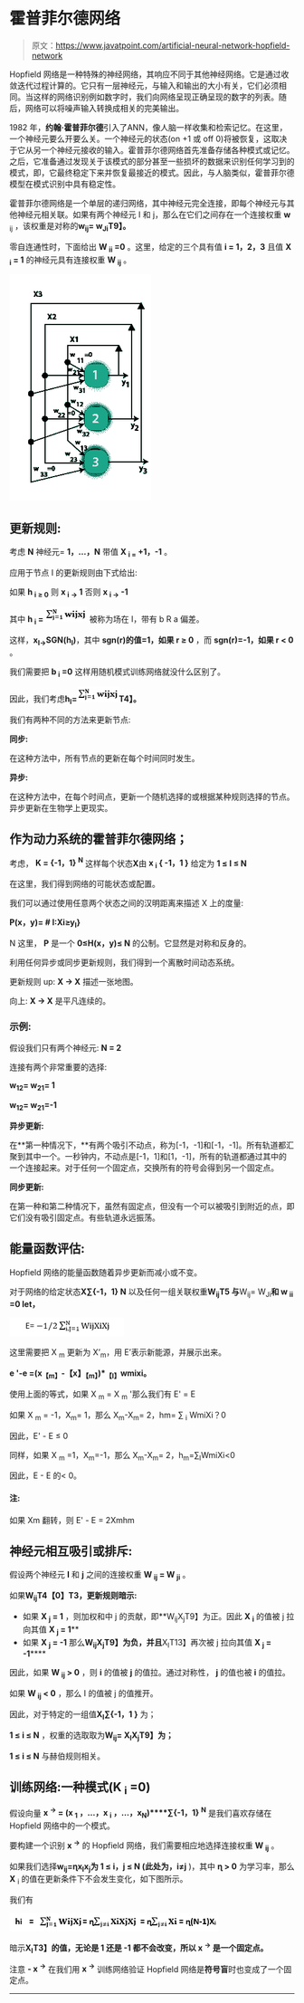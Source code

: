 # 霍普菲尔德网络

> 原文：<https://www.javatpoint.com/artificial-neural-network-hopfield-network>

Hopfield 网络是一种特殊的神经网络，其响应不同于其他神经网络。它是通过收敛迭代过程计算的。它只有一层神经元，与输入和输出的大小有关，它们必须相同。当这样的网络识别例如数字时，我们向网络呈现正确呈现的数字的列表。随后，网络可以将噪声输入转换成相关的完美输出。

1982 年，**约翰·霍普菲尔德**引入了ANN，像人脑一样收集和检索记忆。在这里，一个神经元要么开要么关。一个神经元的状态(on +1 或 off 0)将被恢复，这取决于它从另一个神经元接收的输入。霍普菲尔德网络首先准备存储各种模式或记忆。之后，它准备通过发现关于该模式的部分甚至一些损坏的数据来识别任何学习到的模式，即，它最终稳定下来并恢复最接近的模式。因此，与人脑类似，霍普菲尔德模型在模式识别中具有稳定性。

霍普菲尔德网络是一个单层的递归网络，其中神经元完全连接，即每个神经元与其他神经元相关联。如果有两个神经元 I 和 j，那么在它们之间存在一个连接权重 **w** <sub>ij</sub> ，该权重是对称的**w<sub>ij</sub>= w<sub>Ji</sub>T9】。**

零自连通性时，下面给出 **W <sub>ii</sub> =0** 。这里，给定的三个具有值 **i = 1，2，3** 且值 **X <sub>i</sub> = 1** 的神经元具有连接权重 **W <sub>ij</sub>** 。

![Hopfield Network](img/9e33c7caba1d6d6b63680ed695da4d48.png)

## 更新规则:

考虑 **N** 神经元= **1，…，N** 带值 **X <sub>i =</sub> +1，-1** 。

应用于节点 I 的更新规则由下式给出:

如果 **h <sub>i</sub> <sub>≥ 0</sub>** 则 **x <sub>i</sub> <sub>→</sub> 1** 否则 **x <sub>i →</sub> -1**

其中 **h <sub>i</sub> = ![Hopfield Network](img/f47dd8d59b1f81a7e177531cf9affb2e.png)** 被称为场在 I，带有 b R a 偏差。

这样，**x<sub>I</sub><sub>→</sub>SGN(h<sub>I</sub>)**，其中 **sgn(r)的值=1，如果 r ≥ 0** ，而 **sgn(r)=-1，如果 r < 0** 。

我们需要把 **b <sub>i</sub> =0** 这样用随机模式训练网络就没什么区别了。

因此，我们考虑**h<sub>I</sub>=![Hopfield Network](img/f47dd8d59b1f81a7e177531cf9affb2e.png)T4】。**

我们有两种不同的方法来更新节点:

**同步:**

在这种方法中，所有节点的更新在每个时间同时发生。

**异步:**

在这种方法中，在每个时间点，更新一个随机选择的或根据某种规则选择的节点。异步更新在生物学上更现实。

## 作为动力系统的霍普菲尔德网络；

考虑， **K = {-1，1} <sup>N</sup>** 这样每个状态**X**由 **x <sub>i</sub> { -1，1 }** 给定为 **1 ≤ I ≤ N**

在这里，我们得到网络的可能状态或配置。

我们可以通过使用任意两个状态之间的汉明距离来描述 X 上的度量:

**P(x，y)= # I:Xi≥y<sub>I</sub>}**

N 这里， **P** 是一个 **0≤H(x，y)≤ N** 的公制。它显然是对称和反身的。

利用任何异步或同步更新规则，我们得到一个离散时间动态系统。

更新规则 up: **X → X** 描述一张地图。

向上: **X → X** 是平凡连续的。

### 示例:

假设我们只有两个神经元: **N = 2**

连接有两个非常重要的选择:

**w<sub>12</sub>= w<sub>21</sub>= 1**

**w<sub>12</sub>= w<sub>21</sub>=-1**

**异步更新:**

在**第一种情况下，**有两个吸引不动点，称为[-1，-1]和[-1，-1]。所有轨道都汇聚到其中一个。一秒钟内，不动点是[-1，1]和[1，-1]，所有的轨道都通过其中的一个连接起来。对于任何一个固定点，交换所有的符号会得到另一个固定点。

**同步更新:**

在第一种和第二种情况下，虽然有固定点，但没有一个可以被吸引到附近的点，即它们没有吸引固定点。有些轨道永远振荡。

## 能量函数评估:

Hopfield 网络的能量函数随着异步更新而减小或不变。

对于网络的给定状态**X∑{-1，1} N** 以及任何一组关联权重**W<sub>ij</sub>T5 与**W<sub>ij</sub>= W<sub>Ji</sub>**和 **w <sub>ii</sub> =0** let，**

![Hopfield Network](img/972167902c2dc413f3c961d50ff22bac.png)

这里需要把 X <sub>m</sub> 更新为 X’<sub>m</sub>，用 E’表示新能源，并展示出来。

**e '-e =(x<sub>【m】</sub>-【x】<sub>【m】</sub>)*<sub>【I】</sub>wmixi。**

使用上面的等式，如果 X <sub>m</sub> = X <sub>m</sub> '那么我们有 E' = E

如果 X <sub>m</sub> = -1，X<sub>m</sub>= 1，那么 X<sub>m</sub>-X<sub>m</sub>= 2，hm= ∑ <sub>i</sub> WmiXi？0

因此，E' - E ≤ 0

同样，如果 X <sub>m</sub> =1，X<sub>m</sub>=-1，那么 X<sub>m</sub>-X<sub>m</sub>= 2，h<sub>m</sub>=∑<sub>I</sub>WmiXi<0

因此，E - E 的< 0。

#### 注:
如果 Xm 翻转，则 E' - E = 2Xmhm

## 神经元相互吸引或排斥:

假设两个神经元 **I** 和 **j** 之间的连接权重 **W <sub>ij</sub> = W <sub>ji</sub>** 。

如果**W<sub>ij</sub>T4【0】T3，更新规则暗示:**

*   如果 **X <sub>j</sub> = 1** ，则加权和中 j 的贡献，即**W<sub>ij</sub>X<sub>j</sub>T9】为正。因此 **X <sub>i</sub>** 的值被 j 拉向其值 **X <sub>j</sub> = 1****
*   如果 **X <sub>j</sub> = -1** 那么**W<sub>ij</sub>X<sub>j</sub>T9】为负，并且**X<sub>I</sub>T13】再次被 j 拉向其值 **X <sub>j</sub> = -1******

因此，如果 **W <sub>ij</sub> > 0** ，则 **i** 的值被 **j** 的值拉。通过对称性， **j** 的值也被 **i** 的值拉。

如果 **W <sub>ij</sub> < 0** ，那么 I 的值被 j 的值推开。

因此，对于特定的一组值**X<sub>I</sub>∑{-1，1 }** 为；

**1 ≤ i ≤ N** ，权重的选取取为**W<sub>ij</sub>= X<sub>I</sub>X<sub>j</sub>T9】为；**

**1 ≤ i ≤ N** 与赫伯规则相关。

## 训练网络:一种模式(K <sub>i</sub> =0)

假设向量 **x <sup>→</sup> = (x <sub>1</sub> ，…，x <sub>i</sub> ，…，x<sub>N</sub>)****∑{-1，1} <sup>N</sup>** 是我们喜欢存储在 Hopfield 网络中的一个模式。

要构建一个识别 **x <sup>→</sup>** 的 Hopfield 网络，我们需要相应地选择连接权重 **W <sub>ij</sub>** 。

如果我们选择**w<sub>ij</sub>=ɳx<sub>I</sub>x<sub>j</sub>**为 **1 ≤ i，j ≤ N** (此处为**，i≠j** )，其中 **ɳ > 0** 为学习率，那么 **X** <sub>i</sub> 的值在更新条件下不会发生变化，如下图所示。

我们有

![Hopfield Network](img/9826ac17a0a7338a75972b1b144d8a0f.png)

暗示**X<sub>I</sub>T3】的值，无论是 **1** 还是 **-1** 都不会改变，所以 **x <sup>→</sup>** 是一个固定点。**

注意 **- x <sup>→</sup>** 在我们用 **x <sup>→</sup>** 训练网络验证 Hopfield 网络是**符号盲**时也变成了一个固定点。

* * *